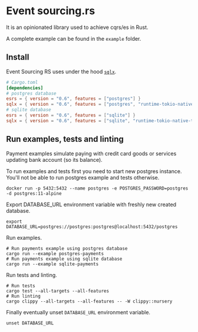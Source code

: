 # Event sourcing.rs

It is an opinionated library used to achieve cqrs/es in Rust.

A complete example can be found in the `example` folder.

## Install

Event Sourcing RS uses under the hood [`sqlx`].

[`sqlx`]: https://github.com/launchbadge/sqlx

```toml
# Cargo.toml
[dependencies]
# postgres database
esrs = { version = "0.6", features = ["postgres"] }
sqlx = { version = "0.6", features = ["postgres", "runtime-tokio-native-tls", "uuid", "json", "chrono"] }
# sqlite database
esrs = { version = "0.6", features = ["sqlite"] }
sqlx = { version = "0.6", features = ["sqlite", "runtime-tokio-native-tls", "uuid", "json", "chrono"] }
```

## Run examples, tests and linting

Payment examples simulate paying with credit card goods or services updating bank account (so its balance).

To run examples and tests first you need to start new postgres instance. You'll not be able to run postgres example and
tests otherwise.

```shell
docker run -p 5432:5432 --name postgres -e POSTGRES_PASSWORD=postgres -d postgres:11-alpine
```

Export DATABASE_URL environment variable with freshly new created database.

```shell
export DATABASE_URL=postgres://postgres:postgres@localhost:5432/postgres
```

Run examples.

```shell
# Run payments example using postgres database
cargo run --example postgres-payments
# Run payments example using sqlite database
cargo run --example sqlite-payments
```

Run tests and linting.

```shell
# Run tests
cargo test --all-targets --all-features
# Run linting
cargo clippy --all-targets --all-features -- -W clippy::nursery
```

Finally eventually unset `DATABASE_URL` environment variable.

```shell
unset DATABASE_URL
```
